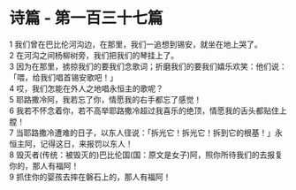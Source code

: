 # 诗篇 - 第一百三十七篇
  
 1 我们曾在巴比伦河沟边，在那里，我们一追想到锡安，就坐在地上哭了。  
 2 在河沟之间杨柳树旁，我们把我们的琴挂上了。  
 3 因为在那里，掳掠我们的要我们念歌词；折磨我们的要我们嬉乐欢笑：他们说：「喂，给我们唱首锡安歌吧！」  
 4 哎，我们怎能在外人之地唱永恒主的歌呢？  
 5 耶路撒冷阿，我若忘了你，情愿我的右手都忘了感觉！  
 6 我若不怀念着你，若不高举耶路撒冷超过我喜乐的绝顶，情愿我的舌头都贴住上膛！  
 7 当耶路撒冷遭难的日子，以东人径说：「拆光它！拆光它！拆到它的根基！」永恒主阿，记得这日，来报罚以东人！  
 8 毁灭者(传统：被毁灭的)巴比伦国(国：原文是女子)阿，照你所待我们的去报复你的，那人有福阿！  
 9 抓住你的婴孩去摔在磐石上的，那人有福阿！